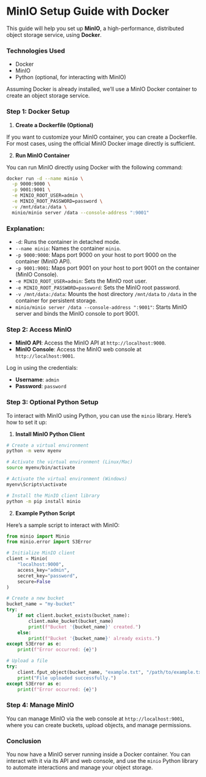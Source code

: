 # MinIO Setup Guide with Docker

This guide will help you set up **MinIO**, a high-performance, distributed object storage service, using **Docker**.

### Technologies Used
- Docker
- MinIO
- Python (optional, for interacting with MinIO)

Assuming Docker is already installed, we’ll use a MinIO Docker container to create an object storage service. 

### Step 1: Docker Setup

1. **Create a Dockerfile (Optional)**

If you want to customize your MinIO container, you can create a Dockerfile. For most cases, using the official MinIO Docker image directly is sufficient.

2. **Run MinIO Container**

You can run MinIO directly using Docker with the following command:

```bash
docker run -d --name minio \
  -p 9000:9000 \
  -p 9001:9001 \
  -e MINIO_ROOT_USER=admin \
  -e MINIO_ROOT_PASSWORD=password \
  -v /mnt/data:/data \
  minio/minio server /data --console-address ":9001"
```

### Explanation:
- `-d`: Runs the container in detached mode.
- `--name minio`: Names the container `minio`.
- `-p 9000:9000`: Maps port 9000 on your host to port 9000 on the container (MinIO API).
- `-p 9001:9001`: Maps port 9001 on your host to port 9001 on the container (MinIO Console).
- `-e MINIO_ROOT_USER=admin`: Sets the MinIO root user.
- `-e MINIO_ROOT_PASSWORD=password`: Sets the MinIO root password.
- `-v /mnt/data:/data`: Mounts the host directory `/mnt/data` to `/data` in the container for persistent storage.
- `minio/minio server /data --console-address ":9001"`: Starts MinIO server and binds the MinIO console to port 9001.

### Step 2: Access MinIO

- **MinIO API**: Access the MinIO API at `http://localhost:9000`.
- **MinIO Console**: Access the MinIO web console at `http://localhost:9001`.

Log in using the credentials:
- **Username**: `admin`
- **Password**: `password`

### Step 3: Optional Python Setup

To interact with MinIO using Python, you can use the `minio` library. Here’s how to set it up:

1. **Install MinIO Python Client**

```bash
# Create a virtual environment
python -m venv myenv

# Activate the virtual environment (Linux/Mac)
source myenv/bin/activate

# Activate the virtual environment (Windows)
myenv\Scripts\activate

# Install the MinIO client library
python -m pip install minio
```

2. **Example Python Script**

Here’s a sample script to interact with MinIO:

```python
from minio import Minio
from minio.error import S3Error

# Initialize MinIO client
client = Minio(
    "localhost:9000",
    access_key="admin",
    secret_key="password",
    secure=False
)

# Create a new bucket
bucket_name = "my-bucket"
try:
    if not client.bucket_exists(bucket_name):
        client.make_bucket(bucket_name)
        print(f"Bucket '{bucket_name}' created.")
    else:
        print(f"Bucket '{bucket_name}' already exists.")
except S3Error as e:
    print(f"Error occurred: {e}")

# Upload a file
try:
    client.fput_object(bucket_name, "example.txt", "/path/to/example.txt")
    print("File uploaded successfully.")
except S3Error as e:
    print(f"Error occurred: {e}")
```

### Step 4: Manage MinIO

You can manage MinIO via the web console at `http://localhost:9001`, where you can create buckets, upload objects, and manage permissions.

### Conclusion

You now have a MinIO server running inside a Docker container. You can interact with it via its API and web console, and use the `minio` Python library to automate interactions and manage your object storage.
